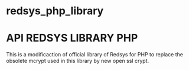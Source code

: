 # redsys_php_library
# API REDSYS LIBRARY PHP

This is a modificaction of official library of Redsys for PHP to replace the obsolete mcrypt used in this library by new open ssl crypt.
